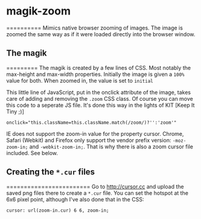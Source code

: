 # magik-zoom
==========
Mimics native browser zooming of images. The image is zoomed the same way as if
it were loaded directly into the browser window.

## The magik
=========
The magik is created by a few lines of CSS. Most notably the max-height and
max-width properties. Initially the image is given a `100%` value for both. When
zoomed in, the value is set to `initial`

This little line of JavaScript, put in the onclick attribute of the image,
takes care of adding and removing the `.zoom` CSS class. Of course you can move
this code to a seperate JS file. It's done this way in the lights of
KIT [Keep It Tiny ;)]

    onclick="this.className=this.className.match(/zoom/)?'':'zoom'"

IE does not support the zoom-in value for the property cursor. Chrome, Safari
(Webkit) and Firefox only support the vendor prefix version: `-moz-zoom-in;` and
`-webkit-zoom-in;`. That is why there is also a zoom cursor file included. See
below.

## Creating the `*.cur` files
========================
Go to http://cursor.cc and upload the saved png files there to create a `*.cur`
file. You can set the hotspot at the 6x6 pixel point, although I've also done
that in the CSS:

    cursor: url(zoom-in.cur) 6 6, zoom-in;